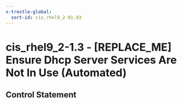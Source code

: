 ```yaml
---
x-trestle-global:
  sort-id: cis_rhel9_2-01.03
---
```


# cis_rhel9_2-1.3 - \[REPLACE_ME\] Ensure Dhcp Server Services Are Not In Use (Automated)

## Control Statement
